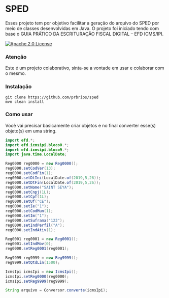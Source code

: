 # SPED
Esses projeto tem por objetivo facilitar a geração do arquivo do SPED por meio de classes desenvolvidas em Java. O projeto foi iniciado tendo com base o GUIA PRÁTICO DA ESCRITURAÇÃO FISCAL DIGITAL – EFD ICMS/IPI.

[![Apache 2.0 License](https://img.shields.io/badge/license-apache%202.0-green.svg) ](https://github.com/wmixvideo/nfe/blob/master/LICENSE)

### Atenção

Este é um projeto colaborativo, sinta-se a vontade em usar e colaborar com o mesmo.

### Instalação

```
git clone https://github.com/prbrios/sped
mvn clean install
``` 
### Como usar

Você vai precisar basicamente criar objetos e no final converter esse(s) objeto(s) em uma string.

```java
import efd.*;
import efd.icmsipi.bloco0.*;
import efd.icmsipi.bloco9.*;
import java.time.LocalDate;

Reg0000 reg0000 = new Reg0000();
reg0000.setCodVer(13);
reg0000.setCodFin(1);
reg0000.setDtIni(LocalDate.of(2019,5,26));
reg0000.setDtFin(LocalDate.of(2019,5,26));
reg0000.setNome("SAINT SEYA");
reg0000.setCnpj(1L);
reg0000.setCpf(1L);
reg0000.setUf("CE");
reg0000.setIe("1");
reg0000.setCodMun(1);
reg0000.setIm("1");
reg0000.setSuframa("123");
reg0000.setIndPerfil("A");
reg0000.setIndAtiv(1);

Reg0001 reg0001 = new Reg0001();
reg0001.setIndMov(0);
reg0000.setReg0001(reg0001);

Reg9999 reg9999 = new Reg9999();
reg9999.setQtdLin(1500);

IcmsIpi icmsIpi = new IcmsIpi();
icmsIpi.setReg0000(reg0000);
icmsIpi.setReg9999(reg9999);

String arquivo = Conversor.converte(icmsIpi);

```